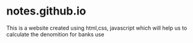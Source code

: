 # notes.github.io
This is a website created using html,css, javascript which will help us to calculate the denomition for banks use
